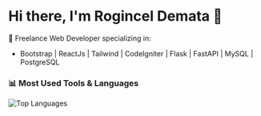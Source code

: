 # Hi there, I'm Rogincel Demata 👋

🚀 Freelance Web Developer specializing in:
- Bootstrap | ReactJs | Tailwind | CodeIgniter | Flask | FastAPI | MySQL | PostgreSQL

### 📊 Most Used Tools & Languages
![Top Languages](https://github-readme-stats.vercel.app/api/top-langs/?username=dmathz-dev&layout=compact&hide_progress=true)

